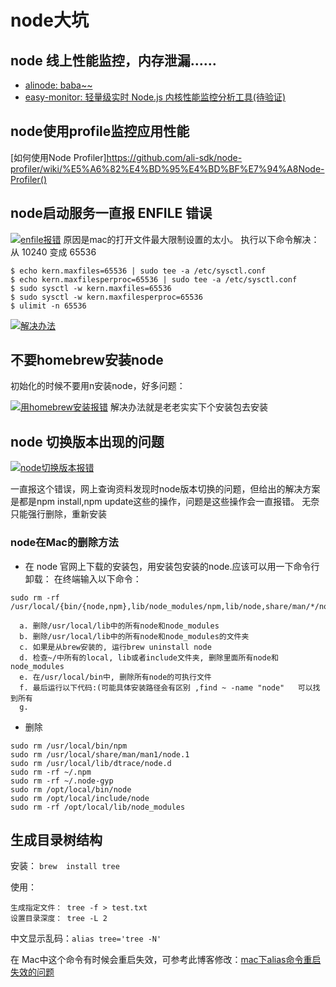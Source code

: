 # node大坑

## node 线上性能监控，内存泄漏……

* [alinode: baba~~](https://alinode.aliyun.com/)
* [easy-monitor: 轻量级实时 Node.js 内核性能监控分析工具(待验证)](https://github.com/hyj1991/easy-monitor)

## node使用profile监控应用性能
[如何使用Node Profiler]https://github.com/ali-sdk/node-profiler/wiki/%E5%A6%82%E4%BD%95%E4%BD%BF%E7%94%A8Node-Profiler()

## node启动服务一直报 ENFILE 错误
[![enfile报错](https://t1.picb.cc/uploads/2017/12/04/prBau.png)](https://www.picb.cc/image/prXma)
原因是mac的打开文件最大限制设置的太小。
执行以下命令解决：
从 10240 变成 65536

``` 
$ echo kern.maxfiles=65536 | sudo tee -a /etc/sysctl.conf
$ echo kern.maxfilesperproc=65536 | sudo tee -a /etc/sysctl.conf
$ sudo sysctl -w kern.maxfiles=65536
$ sudo sysctl -w kern.maxfilesperproc=65536
$ ulimit -n 65536 
```
[![解决办法](https://t1.picb.cc/uploads/2017/12/04/prFDD.png)](https://www.picb.cc/image/prBau)

## 不要homebrew安装node
初始化的时候不要用n安装node，好多问题：


[![用homebrew安装报错](https://t1.picb.cc/uploads/2017/12/04/prx7i.png)](https://www.picb.cc/image/prRnv)
解决办法就是老老实实下个安装包去安装

## node 切换版本出现的问题

[![node切换版本报错](https://t1.picb.cc/uploads/2017/12/04/prRnv.jpg)](https://www.picb.cc/image/prFDD)

一直报这个错误，网上查询资料发现时node版本切换的问题，但给出的解决方案是都是npm install,npm update这些的操作，问题是这些操作会一直报错。
无奈只能强行删除，重新安装

### node在Mac的删除方法
* 在 node 官网上下载的安装包，用安装包安装的node.应该可以用一下命令行卸载：
在终端输入以下命令：

```
sudo rm -rf /usr/local/{bin/{node,npm},lib/node_modules/npm,lib/node,share/man/*/node.*}
```
      a. 删除/usr/local/lib中的所有node和node_modules
      b. 删除/usr/local/lib中的所有node和node_modules的文件夹
      c. 如果是从brew安装的, 运行brew uninstall node
      d. 检查~/中所有的local, lib或者include文件夹, 删除里面所有node和node_modules
      e. 在/usr/local/bin中, 删除所有node的可执行文件
      f. 最后运行以下代码:(可能具体安装路径会有区别 ,find ~ -name "node"   可以找到所有
      g. 

* 删除

```
sudo rm /usr/local/bin/npm
sudo rm /usr/local/share/man/man1/node.1
sudo rm /usr/local/lib/dtrace/node.d
sudo rm -rf ~/.npm
sudo rm -rf ~/.node-gyp
sudo rm /opt/local/bin/node
sudo rm /opt/local/include/node
sudo rm -rf /opt/local/lib/node_modules
```
  
## 生成目录树结构

安装： `brew  install tree`

使用：

```
生成指定文件：	tree -f > test.txt
设置目录深度：	tree -L 2
```

中文显示乱码：`alias tree='tree -N'`

在 Mac中这个命令有时候会重启失效，可参考此博客修改：[mac下alias命令重启失效的问题](http://blog.csdn.net/lisongjia123/article/details/77962144)
